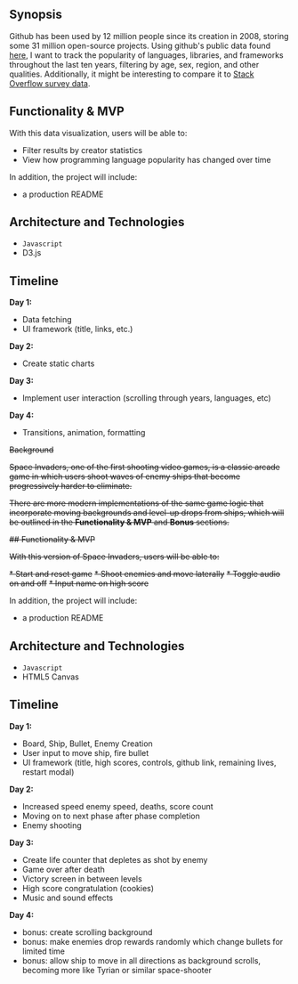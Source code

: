 ## Synopsis

Github has been used by 12 million people since its creation in 2008, storing some 31 million open-source projects. Using github's public data found [here](https://cloud.google.com/bigquery/public-data/github), I want to track the popularity of languages, libraries, and frameworks throughout the last ten years, filtering by age, sex, region, and other qualities. Additionally, it might be interesting to compare it to [Stack Overflow survey data](https://insights.stackoverflow.com/survey/2018/).

## Functionality & MVP

With this data visualization, users will be able to:

* Filter results by creator statistics
* View how programming language popularity has changed over time

In addition, the project will include:

* a production README

## Architecture and Technologies

* `Javascript`
* D3.js

## Timeline

**Day 1:**

* Data fetching
* UI framework (title, links, etc.)

**Day 2:**

* Create static charts

**Day 3:**

* Implement user interaction (scrolling through years, languages, etc)

**Day 4:**

* Transitions, animation, formatting

~~Background~~

~~Space Invaders, one of the first shooting video games, is a classic arcade game in which users shoot waves of enemy ships that become progressively harder to eliminate.~~

~~There are more modern implementations of the same game logic that incorporate moving backgrounds and level-up drops from ships, which will be outlined in the **Functionality & MVP** and **Bonus** sections.~~

~~## Functionality & MVP~~

~~With this version of Space Invaders, users will be able to:~~

~~\* Start and reset game~~
~~\* Shoot enemies and move laterally~~
~~\* Toggle audio on and off~~
~~\* Input name on high score~~

In addition, the project will include:

* a production README

## Architecture and Technologies

* `Javascript`
* HTML5 Canvas

## Timeline

**Day 1:**

* Board, Ship, Bullet, Enemy Creation
* User input to move ship, fire bullet
* UI framework (title, high scores, controls, github link, remaining lives, restart modal)

**Day 2:**

* Increased speed enemy speed, deaths, score count
* Moving on to next phase after phase completion
* Enemy shooting

**Day 3:**

* Create life counter that depletes as shot by enemy
* Game over after death
* Victory screen in between levels
* High score congratulation (cookies)
* Music and sound effects

**Day 4:**

* bonus: create scrolling background
* bonus: make enemies drop rewards randomly which change bullets for limited time
* bonus: allow ship to move in all directions as background scrolls, becoming more like Tyrian or similar space-shooter
